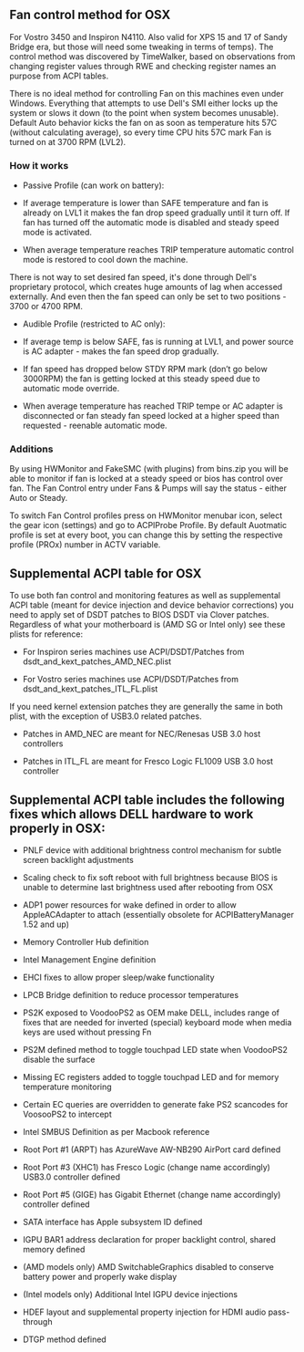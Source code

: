             
## Fan control method for OSX

For Vostro 3450 and Inspiron N4110. Also valid for XPS 15 and 17 of Sandy Bridge era, but those will need some tweaking in terms of temps). The control method was discovered by TimeWalker, based on observations from changing register values through RWE and checking register names an purpose from ACPI tables.

There is no ideal method for controlling Fan on this machines even under Windows. Everything that attempts to use Dell's SMI either locks up the system or slows it down (to the point when system becomes unusable). Default Auto behavior kicks the fan on as soon as temperature hits 57C (without calculating average), so every time CPU hits 57C mark Fan is turned on at 3700 RPM (LVL2).

### How it works

* Passive Profile (can work on battery):
- If average temperature is lower than SAFE temperature and fan is already on LVL1 it makes the fan drop speed gradually until it turn off. If fan has turned off the automatic mode is disabled and steady speed mode is activated. 

- When average temperature reaches TRIP temperature automatic control mode is restored to cool down the machine.

There is not way to set desired fan speed, it's done through Dell's proprietary protocol, which creates huge amounts of lag when accessed externally. And even then the fan speed can only be set to two positions - 3700 or 4700 RPM.

* Audible Profile (restricted to AC only):
- If average temp is below SAFE, fas is running at LVL1, and power source is AC adapter - makes the fan speed drop gradually.

- If fan speed has dropped below STDY RPM mark (don’t go below 3000RPM) the fan is getting locked at this steady speed due to automatic mode override.

- When average temperature has reached TRIP tempe or AC adapter is disconnected or fan steady fan speed locked at a higher speed than requested - reenable automatic mode.


### Additions

By using HWMonitor and FakeSMC (with plugins) from bins.zip you will be able to monitor if fan is locked at a steady speed or bios has control over fan. 
The Fan Control entry under Fans & Pumps will say the status - either Auto or Steady.

To switch Fan Control profiles press on HWMonitor menubar icon, select the gear icon (settings) and go to ACPIProbe Profile. By default Auotmatic profile is set at every boot, you can change this by setting the respective profile (PROx) number in ACTV variable.


## Supplemental ACPI table for OSX 

To use both fan control and monitoring features as well as supplemental ACPI table (meant for device injection and device behavior corrections) you need to apply set of DSDT patches to BIOS DSDT via Clover patches. Regardless of what your motherboard is (AMD SG or Intel only) see these plists for reference:

* For Inspiron series machines use ACPI/DSDT/Patches from dsdt_and_kext_patches_AMD_NEC.plist

* For Vostro series machines use ACPI/DSDT/Patches from dsdt_and_kext_patches_ITL_FL.plist 

If you need kernel extension patches they are generally the same in both plist, with the exception of USB3.0 related patches. 

* Patches in AMD_NEC are meant for NEC/Renesas USB 3.0 host controllers 

* Patches in ITL_FL are meant for Fresco Logic FL1009 USB 3.0 host controller


## Supplemental ACPI table includes the following fixes which allows DELL hardware to work properly in OSX:

- PNLF device with additional brightness control mechanism for subtle screen backlight adjustments

- Scaling check to fix soft reboot with full brightness because BIOS is unable to determine last brightness used after rebooting from OSX

- ADP1 power resources for wake defined in order to allow AppleACAdapter to attach (essentially obsolete for ACPIBatteryManager 1.52 and up)

- Memory Controller Hub definition 

- Intel Management Engine definition

- EHCI fixes to allow proper sleep/wake functionality

- LPCB Bridge definition to reduce processor temperatures

- PS2K exposed to VoodooPS2 as OEM make DELL, includes range of fixes that are needed for inverted (special) keyboard mode when media keys are used without pressing Fn

- PS2M defined method to toggle touchpad LED state when VoodooPS2 disable the surface

- Missing EC registers added to toggle touchpad LED and for memory temperature monitoring

- Certain EC queries are overridden to generate fake PS2 scancodes for VoosooPS2 to intercept

- Intel SMBUS Definition as per Macbook reference

- Root Port #1 (ARPT) has AzureWave AW-NB290 AirPort card defined

- Root Port #3 (XHC1) has Fresco Logic (change name accordingly) USB3.0 controller defined

- Root Port #5 (GIGE) has Gigabit Ethernet (change name accordingly) controller defined

- SATA interface has Apple subsystem ID defined

- IGPU BAR1 address declaration for proper backlight control, shared memory defined

- (AMD models only) AMD SwitchableGraphics disabled to conserve battery power and properly wake display

- (Intel models only) Additional Intel IGPU device injections

- HDEF layout and supplemental property injection for HDMI audio pass-through

- DTGP method defined
